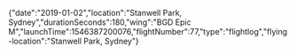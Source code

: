 {"date":"2019-01-02","location":"Stanwell Park, Sydney","durationSeconds":180,"wing":"BGD Epic M","launchTime":1546387200076,"flightNumber":77,"type":"flightlog","flying-location":"Stanwell Park, Sydney"}
